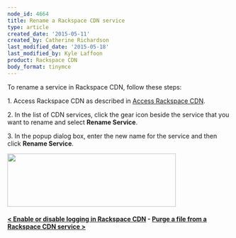 ```yaml
---
node_id: 4664
title: Rename a Rackspace CDN service
type: article
created_date: '2015-05-11'
created_by: Catherine Richardson
last_modified_date: '2015-05-18'
last_modified_by: Kyle Laffoon
product: Rackspace CDN
body_format: tinymce
---
```


To rename a service in Rackspace CDN, follow these steps:

1\. Access Rackspace CDN as described in [Access Rackspace
CDN](/how-to/access-rackspace-cdn).

2\. In the list of CDN services, click the gear icon beside the service
that you want to rename and select **Rename Service**.

3\. In the popup dialog box, enter the new name for the service and then
click **Rename Service**.

<img src="https://8026b2e3760e2433679c-fffceaebb8c6ee053c935e8915a3fbe7.ssl.cf2.rackcdn.com/field/image/RenameService.png" width="380" height="120" />



#### [&lt; Enable or disable logging in Rackspace CDN](/how-to/enable-or-disable-logging-in-rackspace-cdn)    -    [Purge a file from a Rackspace CDN service &gt;](/how-to/refresh-content-in-a-rackspace-cdn-service)









